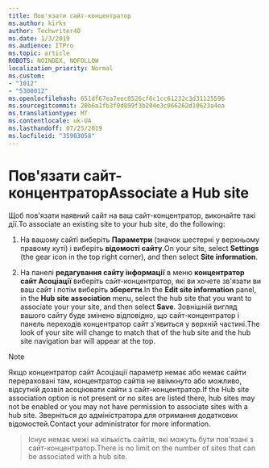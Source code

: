 ```yaml
---
title: Пов'язати сайт-концентратор
ms.author: kirks
author: Techwriter40
ms.date: 1/3/2019
ms.audience: ITPro
ms.topic: article
ROBOTS: NOINDEX, NOFOLLOW
localization_priority: Normal
ms.custom:
- "1012"
- "5300012"
ms.openlocfilehash: 651df67ea7eec0526cf6c1cc61232c3d31125596
ms.sourcegitcommit: 20b6a1fb3f0d899f3b204e3c066262d10623a4ea
ms.translationtype: MT
ms.contentlocale: uk-UA
ms.lasthandoff: 07/25/2019
ms.locfileid: "35903058"
---
```

# <a name="associate-a-hub-site"></a><span data-ttu-id="9a43f-102">Пов'язати сайт-концентратор</span><span class="sxs-lookup"><span data-stu-id="9a43f-102">Associate a Hub site</span></span>

<span data-ttu-id="9a43f-103">Щоб пов'язати наявний сайт на ваш сайт-концентратор, виконайте такі дії.</span><span class="sxs-lookup"><span data-stu-id="9a43f-103">To associate an existing site to your hub site, do the following:</span></span>
  
1. <span data-ttu-id="9a43f-104">На вашому сайті виберіть **Параметри** (значок шестерні у верхньому правому куті) і виберіть **відомості сайту**.</span><span class="sxs-lookup"><span data-stu-id="9a43f-104">On your site, select **Settings** (the gear icon in the top right corner), and then select **Site information**.</span></span>

2. <span data-ttu-id="9a43f-105">На панелі **редагування сайту інформації** в меню **концентратор сайт Асоціації** виберіть сайт-концентратор, які ви хочете зв'язати ви ваш сайт і потім виберіть **зберегти**.</span><span class="sxs-lookup"><span data-stu-id="9a43f-105">In the **Edit site information** panel, in the **Hub site association** menu, select the hub site that you want to associate your your site, and then select **Save**.</span></span> <span data-ttu-id="9a43f-106">Зовнішній вигляд вашого сайту буде змінено відповідно, що сайт-концентратор і панель переходів концентратор сайт з'явиться у верхній частині.</span><span class="sxs-lookup"><span data-stu-id="9a43f-106">The look of your site will change to match that of the hub site and the hub site navigation bar will appear at the top.</span></span>

 > [!Note]
><span data-ttu-id="9a43f-107">Якщо концентратор сайт Асоціації параметр немає або немає сайти перераховані там, концентратор сайтів не ввімкнуто або можливо, відсутній дозвіл асоціювати сайти з сайт-концентратор.</span><span class="sxs-lookup"><span data-stu-id="9a43f-107">If the Hub site association option is not present or no sites are listed there, hub sites may not be enabled or you may not have permission to associate sites with a hub site.</span></span> <span data-ttu-id="9a43f-108">Зверніться до адміністратора для отримання додаткових відомостей.</span><span class="sxs-lookup"><span data-stu-id="9a43f-108">Contact your administrator for more information.</span></span>

><span data-ttu-id="9a43f-109">Існує немає межі на кількість сайтів, які можуть бути пов'язані з сайт-концентратор.</span><span class="sxs-lookup"><span data-stu-id="9a43f-109">There is no limit on the number of sites that can be associated with a hub site.</span></span>
  